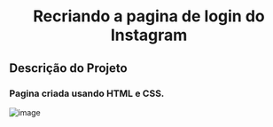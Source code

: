 <h1 align="center"> Recriando a pagina de login do Instagram </h1>


## Descrição do Projeto
<h3>Pagina criada usando HTML e CSS.</h3>



![image](https://user-images.githubusercontent.com/87659603/185473702-2926117a-2057-4886-89f6-9ebcddb6e7df.png)
